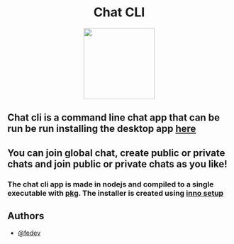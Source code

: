 <center>
<h1>Chat CLI</h1>
<img src="./icon.png" width="160"/>
</center>

## Chat cli is a command line chat app that can be run be run installing the desktop app [here](https://download-chatcli.fedev.me)

## You can join global chat, create public or private chats and join public or private chats as you like!

### The chat cli app is made in nodejs and compiled to a single executable with [pkg](https://www.npmjs.com/package/pkg). The installer is created using [inno setup](https://jrsoftware.org/isinfo.php)

## Authors

- [@fedev](https://github.com/fedevcoding)
